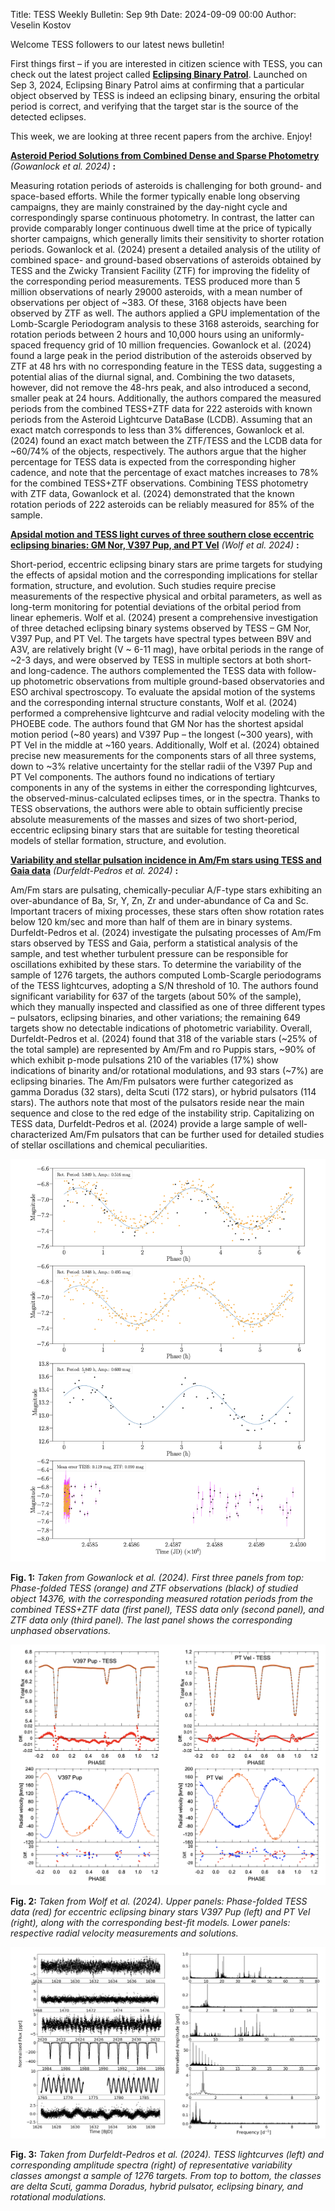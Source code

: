 Title: TESS Weekly Bulletin: Sep 9th
Date: 2024-09-09 00:00
Author: Veselin Kostov

Welcome TESS followers to our latest news bulletin!

First things first – if you are interested in citizen science with TESS, you can check out the latest project called **[Eclipsing Binary Patrol](https://www.zooniverse.org/projects/vbkostov/eclipsing-binary-patrol)**. Launched on Sep 3, 2024, Eclipsing Binary Patrol aims at confirming that a particular object observed by TESS is indeed an eclipsing binary, ensuring the orbital period is correct, and verifying that the target star is the source of the detected eclipses.

This week, we are looking at three recent papers from the archive. Enjoy!

**[Asteroid Period Solutions from Combined Dense and Sparse Photometry](https://arxiv.org/abs/2408.04096)** *(Gowanlock et al. 2024)* **:**

Measuring rotation periods of asteroids is challenging for both ground- and space-based efforts. While the former typically enable long observing campaigns, they are mainly constrained by the day-night cycle and correspondingly sparse continuous photometry. In contrast, the latter can provide comparably longer continuous dwell time at the price of typically shorter campaigns, which generally limits their sensitivity to shorter rotation periods. Gowanlock et al. (2024) present a detailed analysis of the utility of combined space- and ground-based observations of asteroids obtained by TESS and the Zwicky Transient Facility (ZTF) for improving the fidelity of the corresponding period measurements. TESS produced more than 5 million observations of nearly 29000 asteroids, with a mean number of observations per object of ~383. Of these, 3168 objects have been observed by ZTF as well. The authors applied a GPU implementation of the Lomb-Scargle Periodogram analysis to these 3168 asteroids, searching for rotation periods between 2 hours and 10,000 hours using an uniformly-spaced frequency grid of 10 million frequencies. Gowanlock et al. (2024) found a large peak in the period distribution of the asteroids observed by ZTF at 48 hrs with no corresponding feature in the TESS data, suggesting a potential alias of the diurnal signal, and. Combining the two datasets, however, did not remove the 48-hrs peak, and also introduced a second, smaller peak at 24 hours. Additionally, the authors compared the measured periods from the combined TESS+ZTF data for 222 asteroids with known periods from the Asteroid Lightcurve DataBase (LCDB). Assuming that an exact match corresponds to less than 3% differences, Gowanlock et al. (2024) found an exact match between the ZTF/TESS and the LCDB data for ~60/74% of the objects, respectively. The authors argue that the higher percentage for TESS data is expected from the corresponding higher cadence, and note that the percentage of exact matches increases to 78% for the combined TESS+ZTF observations. Combining TESS photometry with ZTF data, Gowanlock et al. (2024) demonstrated that the known rotation periods of 222 asteroids can be reliably measured for 85% of the sample. 


**[Apsidal motion and TESS light curves of three southern close eccentric eclipsing binaries: GM Nor, V397 Pup, and PT Vel](https://arxiv.org/abs/2408.06910)** *(Wolf et al. 2024)* **:**

Short-period, eccentric eclipsing binary stars are prime targets for studying the effects of apsidal motion and the corresponding implications for stellar formation, structure, and evolution. Such studies require precise measurements of the respective physical and orbital parameters, as well as long-term monitoring for potential deviations of the orbital period from linear ephemeris. Wolf et al. (2024) present a comprehensive investigation of three detached eclipsing binary systems observed by TESS – GM Nor, V397 Pup, and PT Vel. The targets have spectral types between B9V and A3V, are relatively bright (V ~ 6-11 mag), have orbital periods in the range of ~2-3 days, and were observed by TESS in multiple sectors at both short- and long-cadence. The authors complemented the TESS data with follow-up photometric observations from multiple ground-based observatories and ESO archival spectroscopy. To evaluate the apsidal motion of the systems and the corresponding internal structure constants, Wolf et al. (2024) performed a comprehensive lightcurve and radial velocity modeling with the PHOEBE code. The authors found that GM Nor has the shortest apsidal motion period (~80 years) and V397 Pup – the longest (~300 years), with PT Vel in the middle at ~160 years. Additionally, Wolf et al. (2024) obtained precise new measurements for the components stars of all three systems, down to ~3% relative uncertainty for the stellar radii of the V397 Pup and PT Vel components. The authors found no indications of tertiary components in any of the systems in either the corresponding lightcurves, the observed-minus-calculated eclipses times, or in the spectra. Thanks to TESS observations, the authors were able to obtain sufficiently precise absolute measurements of the masses and sizes of two short-period, eccentric eclipsing binary stars that are suitable for testing theoretical models of stellar formation, structure, and evolution.


**[Variability and stellar pulsation incidence in Am/Fm stars using TESS and Gaia data](https://arxiv.org/abs/2408.11657)** *(Durfeldt-Pedros et al. 2024)* **:**

Am/Fm stars are pulsating, chemically-peculiar A/F-type stars exhibiting an over-abundance of Ba, Sr, Y, Zn, Zr and under-abundance of Ca and Sc. Important tracers of mixing processes, these stars often show rotation rates below 120 km/sec and more than half of them are in binary systems. Durfeldt-Pedros et al. (2024) investigate the pulsating processes of Am/Fm stars observed by TESS and Gaia, perform a statistical analysis of the sample, and test whether turbulent pressure can be responsible for oscillations exhibited by these stars. To determine the variability of the sample of 1276 targets, the authors computed Lomb-Scargle periodograms of the TESS lightcurves, adopting a S/N threshold of 10. The authors found significant variability for 637 of the targets (about 50% of the sample), which they manually inspected and classified as one of three different types – pulsators, eclipsing binaries, and other variations; the remaining 649 targets show no detectable indications of photometric variability. Overall, Durfeldt-Pedros et al. (2024) found that 318 of the variable stars (~25% of the total sample) are represented by Am/Fm and ro Puppis stars, ~90% of which exhibit p-mode pulsations 210 of the variables (17%) show indications of binarity and/or rotational modulations, and 93 stars (~7%) are eclipsing binaries. The Am/Fm pulsators were further categorized as gamma Doradus (32 stars), delta Scuti (172 stars), or hybrid pulsators (114 stars). The authors note that most of the pulsators reside near the main sequence and close to the red edge of the instability strip. Capitalizing on TESS data, Durfeldt-Pedros et al. (2024) provide a large sample of well-characterized Am/Fm pulsators that can be further used for detailed studies of stellar oscillations and chemical peculiarities. 

![Gowanlock2024](images/news/Gowanlock_2024_Fig20.png)

**Fig. 1:** *Taken from Gowanlock et al. (2024). First three panels from top: Phase-folded TESS (orange) and ZTF observations (black) of studied object 14376, with the corresponding measured rotation periods from the combined TESS+ZTF data (first panel), TESS data only (second panel), and ZTF data only (third panel). The last panel shows the corresponding unphased observations.*

![Wolf2024](images/news/Wolf_2024_Fig7n8.png)

**Fig. 2:** *Taken from Wolf et al. (2024). Upper panels: Phase-folded TESS data (red) for eccentric eclipsing binary stars V397 Pup (left) and PT Vel (right), along with the corresponding best-fit models. Lower panels: respective radial velocity measurements and solutions.*

![Durfeldt_Pedros2024](images/news/Durfeldt_Pedros_2024_Fig5.png)

**Fig. 3:** *Taken from Durfeldt-Pedros et al. (2024). TESS lightcurves (left) and corresponding amplitude spectra (right) of representative variability classes amongst a sample of 1276 targets. From top to bottom, the classes are delta Scuti, gamma Doradus, hybrid pulsator, eclipsing binary, and rotational modulations.*
